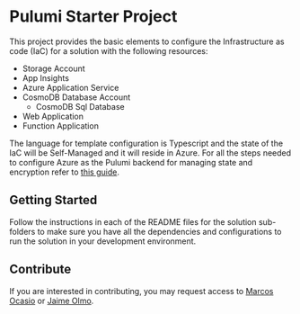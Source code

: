 # Pulumi Starter Project

This project provides the basic elements to configure the Infrastructure as code (IaC) for a solution with the following resources:

- Storage Account
- App Insights
- Azure Application Service
- CosmoDB Database Account
  - CosmoDB Sql Database
- Web Application
- Function Application

The language for template configuration is Typescript and the state of the IaC will be Self-Managed and it will reside in Azure. For all the steps needed to configure Azure as the Pulumi backend for managing state and encryption refer to [this guide](https://github.com/CaravelLabs/pulumi-starter/wiki/How-to-setup-Pulumi-to-use-Azure-Blob-Storage-for-state-and-Azure-Key-Vault-for-secret-provider).

## Getting Started

Follow the instructions in each of the README files for the solution sub-folders to make sure you have all the dependencies and configurations to run the solution in your development environment.

## Contribute

If you are interested in contributing, you may request access to [Marcos Ocasio](mailto:mocasio@caravellabs.com) or [Jaime Olmo](mailto:jolmo@caravellabs.com).

